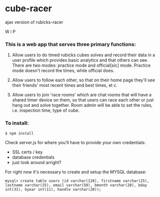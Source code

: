 # cube-racer
ajax version of rubicks-racer

W i P

<h3>This is a web app that serves three primary functions:</h3>

1) Allow users to do timed rubicks cubes solves and record their data in a user profile which provides basic analytics and that others can see.  There are two modes: practice mode and official[sic] mode.  Practice mode doesn't record the times, while official does.

2) Allow users to follow each other, so that on their home page they'll see their friends' most recent times and best times, et c.

3) Allow users to join 'race rooms' which are chat rooms that will have a shared timer device on them, so that users can race each other or just hang out and solve together.  Room admin will be able to set the rules, i.e. inspection time, type of cube.  


<h3>To install:</h3>

`$ npm install`

Check server.js for where you'll have to provide your own credentials:
- SSL certs / key
- database credentials
- just look around arright?


For right now it's necessary to create and setup the MYSQL database:

`mysql> create table users (id varchar(128), firstname varchar(25), lastname varchar(25), email varchar(50), bmonth varchar(20), bday int(31), byear int(11), handle varchar(20));` 
